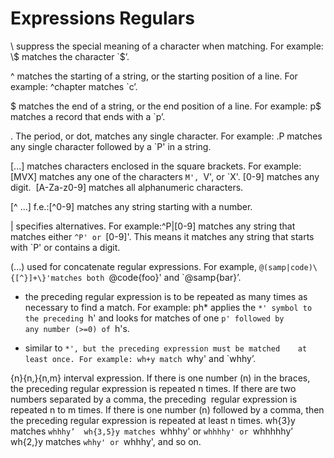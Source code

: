 # Expressions Regulars

\  suppress the special meaning of a character when matching. 
	For example: \\$ matches the character `$’.

^ matches the starting of a string, or the starting position of a line. For example: ^chapter matches `c’.

$	matches the end of a string, or the end position of a line. For example: p$ matches a record that ends with a `p’.

.	The period, or dot, matches any single character. For example: .P matches any single character followed by a `P' in a string.

[...] matches characters enclosed in the square brackets. For example: [MVX] matches any one of the characters `M', `V', or `X'. [0-9] matches any digit.  [A-Za-z0-9] matches all alphanumeric characters.

[^ ...] f.e.:[^0-9] matches any string starting with a number.

|	specifies alternatives. For example:^P|[0-9] matches any string that matches either `^P' or `[0-9]'. This means it matches any string that starts with `P' or contains a digit.

(...) used for concatenate regular expressions. For example, `@(samp|code)\{[^}]+\}'matches both `@code{foo}' and `@samp{bar}’. 

*	the preceding regular expression is to be repeated as many times as necessary to find a match. For example: ph* applies the `*' symbol to the preceding `h' and looks for matches of 	one `p' followed by any number (>=0) of `h's. 

+	similar to `*', but the preceding expression must be matched  	at least once. For example: wh+y match `why' and `whhy’.

{n}{n,}{n,m} interval expression. If there is one number (n) in the braces, the preceding regular expression is repeated n times. If there are two numbers separated by a comma, the preceding  regular expression is repeated n to m times. If there is one number (n) followed by a comma, then the preceding regular expression is repeated at least n times.
    wh{3}y matches `whhhy’ 
    wh{3,5}y matches `whhhy' or `whhhhy' or `whhhhhy’
    wh{2,}y matches `whhy' or `whhhy', and so on.
 
